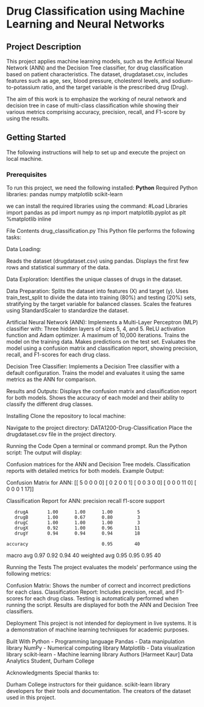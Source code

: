 # Drug Classification using Machine Learning and Neural Networks

## Project Description
This project applies machine learning models, such as the Artificial Neural Network (ANN) and the Decision Tree classifier, for drug classification based on patient characteristics. The dataset, drugdataset.csv, includes features such as age, sex, blood pressure, cholesterol levels, and sodium-to-potassium ratio, and the target variable is the prescribed drug (Drug).

The aim of this work is to emphasize the working of neural network and decision tree in case of multi-class classification while showing their various metrics comprising accuracy, precision, recall, and F1-score by using the results.

## Getting Started
The following instructions will help to set up and execute the project on local machine.

### Prerequisites
To run this project, we need the following installed:
**Python**
Required Python libraries:
  pandas
  numpy
  matplotlib
  scikit-learn

we can install the required libraries using the command:
#Load Libraries
import pandas as pd
import numpy as np
import matplotlib.pyplot as plt
%matplotlib inline

File Contents
drug_classification.py
This Python file performs the following tasks:

Data Loading:

Reads the dataset (drugdataset.csv) using pandas.
Displays the first few rows and statistical summary of the data.

Data Exploration:
Identifies the unique classes of drugs in the dataset.

Data Preparation:
Splits the dataset into features (X) and target (y).
Uses train_test_split to divide the data into training (80%) and testing (20%) sets, stratifying by the target variable for balanced classes.
Scales the features using StandardScaler to standardize the dataset.

Artificial Neural Network (ANN):
Implements a Multi-Layer Perceptron (MLP) classifier with:
Three hidden layers of sizes 5, 4, and 5.
ReLU activation function and Adam optimizer.
A maximum of 10,000 iterations.
Trains the model on the training data.
Makes predictions on the test set.
Evaluates the model using a confusion matrix and classification report, showing precision, recall, and F1-scores for each drug class.

Decision Tree Classifier:
Implements a Decision Tree classifier with a default configuration.
Trains the model and evaluates it using the same metrics as the ANN for comparison.

Results and Outputs:
Displays the confusion matrix and classification report for both models.
Shows the accuracy of each model and their ability to classify the different drug classes.

Installing
Clone the repository to local machine:

Navigate to the project directory:
DATA1200-Drug-Classification
Place the drugdataset.csv file in the project directory.

Running the Code
Open a terminal or command prompt.
Run the Python script:
The output will display:

Confusion matrices for the ANN and Decision Tree models.
Classification reports with detailed metrics for both models.
Example Output:

Confusion Matrix for ANN:
[[ 5  0  0  0  0]
 [ 0  2  0  0  1]
 [ 0  0  3  0  0]
 [ 0  0  0 11  0]
 [ 0  0  0  1 17]]

Classification Report for ANN:
              precision    recall  f1-score   support

       drugA       1.00      1.00      1.00         5
       drugB       1.00      0.67      0.80         3
       drugC       1.00      1.00      1.00         3
       drugX       0.92      1.00      0.96        11
       drugY       0.94      0.94      0.94        18

    accuracy                           0.95        40
   macro avg       0.97      0.92      0.94        40
weighted avg       0.95      0.95      0.95        40

Running the Tests
The project evaluates the models' performance using the following metrics:

Confusion Matrix: Shows the number of correct and incorrect predictions for each class.
Classification Report: Includes precision, recall, and F1-scores for each drug class.
Testing is automatically performed when running the script. Results are displayed for both the ANN and Decision Tree classifiers.

Deployment
This project is not intended for deployment in live systems. It is a demonstration of machine learning techniques for academic purposes.

Built With
Python  - Programming language
Pandas - Data manipulation library
NumPy - Numerical computing library
Matplotlib - Data visualization library
scikit-learn - Machine learning library
Authors
[Harmeet Kaur]
Data Analytics Student, Durham College

Acknowledgments
Special thanks to:

Durham College instructors for their guidance.
scikit-learn library developers for their tools and documentation.
The creators of the dataset used in this project.



